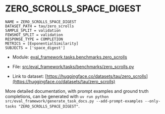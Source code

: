 # ZERO_SCROLLS_SPACE_DIGEST

````
NAME = ZERO_SCROLLS_SPACE_DIGEST
DATASET_PATH = tau/zero_scrolls
SAMPLE_SPLIT = validation
FEWSHOT_SPLIT = validation
RESPONSE_TYPE = COMPLETION
METRICS = [ExponentialSimilarity]
SUBJECTS = ['space_digest']
````

- Module: [eval_framework.tasks.benchmarks.zero_scrolls](eval_framework.tasks.benchmarks.zero_scrolls)

- File: [src/eval_framework/tasks/benchmarks/zero_scrolls.py](../../src/eval_framework/tasks/benchmarks/zero_scrolls.py)

- Link to dataset: [https://huggingface.co/datasets/tau/zero_scrolls](https://huggingface.co/datasets/tau/zero_scrolls)

More detailed documentation, with prompt examples and ground truth completions, can be generated with `uv run python src/eval_framework/generate_task_docs.py --add-prompt-examples --only-tasks "ZERO_SCROLLS_SPACE_DIGEST"`.
